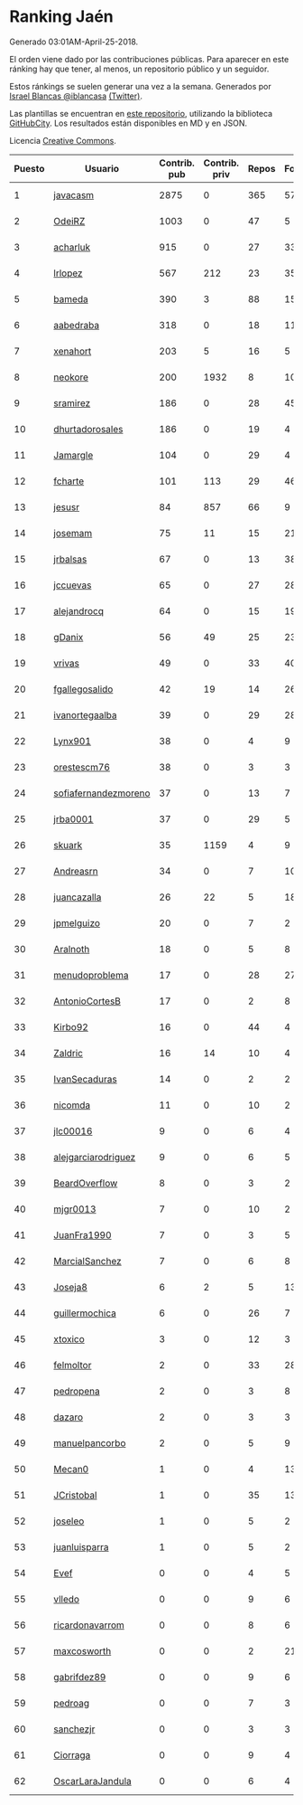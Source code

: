 # Ranking Jaén

Generado 03:01AM-April-25-2018.

El orden viene dado por las contribuciones públicas. Para aparecer en este ránking hay que tener, al menos, un repositorio público y un seguidor.

Estos ránkings se suelen generar una vez a la semana. Generados por [Israel Blancas @iblancasa](https://github.com/iblancasa/) [(Twitter)](https://twitter.com/iblancasa).

Las plantillas se encuentran en [este repositorio](https://github.com/iblancasa/GH-Spanish-Ranking), utilizando la biblioteca [GitHubCity](https://github.com/iblancasa/GitHubCity). Los resultados están disponibles en MD y en JSON.

Licencia [Creative Commons](https://creativecommons.org/licenses/by/4.0/).

| Puesto   |  Usuario  | Contrib. pub | Contrib. priv |Repos| Followers | Desde |  Avatar  |
|----------|-----------|--------------|---------------|-----|-----------|-------|----------|
|1|[javacasm](https://github.com/javacasm)|2875|0|365|57|2013-03-12|![javacasm](https://avatars0.githubusercontent.com/u/3841695)|
|2|[OdeiRZ](https://github.com/OdeiRZ)|1003|0|47|5|2014-10-01|![OdeiRZ](https://avatars3.githubusercontent.com/u/8981290)|
|3|[acharluk](https://github.com/acharluk)|915|0|27|33|2013-08-03|![acharluk](https://avatars0.githubusercontent.com/u/5154281)|
|4|[lrlopez](https://github.com/lrlopez)|567|212|23|35|2011-01-04|![lrlopez](https://avatars3.githubusercontent.com/u/547387)|
|5|[bameda](https://github.com/bameda)|390|3|88|155|2011-06-26|![bameda](https://avatars1.githubusercontent.com/u/877218)|
|6|[aabedraba](https://github.com/aabedraba)|318|0|18|11|2017-04-19|![aabedraba](https://avatars2.githubusercontent.com/u/27779735)|
|7|[xenahort](https://github.com/xenahort)|203|5|16|5|2016-03-30|![xenahort](https://avatars3.githubusercontent.com/u/18160833)|
|8|[neokore](https://github.com/neokore)|200|1932|8|10|2011-07-25|![neokore](https://avatars3.githubusercontent.com/u/938057)|
|9|[sramirez](https://github.com/sramirez)|186|0|28|45|2010-12-02|![sramirez](https://avatars0.githubusercontent.com/u/506548)|
|10|[dhurtadorosales](https://github.com/dhurtadorosales)|186|0|19|4|2016-09-19|![dhurtadorosales](https://avatars3.githubusercontent.com/u/22294592)|
|11|[Jamargle](https://github.com/Jamargle)|104|0|29|4|2015-03-24|![Jamargle](https://avatars3.githubusercontent.com/u/11638357)|
|12|[fcharte](https://github.com/fcharte)|101|113|29|46|2014-08-05|![fcharte](https://avatars0.githubusercontent.com/u/8365501)|
|13|[jesusr](https://github.com/jesusr)|84|857|66|9|2011-12-11|![jesusr](https://avatars1.githubusercontent.com/u/1256168)|
|14|[josemam](https://github.com/josemam)|75|11|15|21|2015-03-14|![josemam](https://avatars1.githubusercontent.com/u/11481209)|
|15|[jrbalsas](https://github.com/jrbalsas)|67|0|13|38|2010-08-07|![jrbalsas](https://avatars1.githubusercontent.com/u/356995)|
|16|[jccuevas](https://github.com/jccuevas)|65|0|27|28|2013-04-10|![jccuevas](https://avatars3.githubusercontent.com/u/4116619)|
|17|[alejandrocq](https://github.com/alejandrocq)|64|0|15|19|2010-05-20|![alejandrocq](https://avatars2.githubusercontent.com/u/282431)|
|18|[gDanix](https://github.com/gDanix)|56|49|25|23|2011-10-10|![gDanix](https://avatars0.githubusercontent.com/u/1117657)|
|19|[vrivas](https://github.com/vrivas)|49|0|33|40|2012-12-14|![vrivas](https://avatars3.githubusercontent.com/u/3046042)|
|20|[fgallegosalido](https://github.com/fgallegosalido)|42|19|14|26|2015-03-24|![fgallegosalido](https://avatars1.githubusercontent.com/u/11628855)|
|21|[ivanortegaalba](https://github.com/ivanortegaalba)|39|0|29|28|2013-10-16|![ivanortegaalba](https://avatars3.githubusercontent.com/u/5699976)|
|22|[Lynx901](https://github.com/Lynx901)|38|0|4|9|2014-11-11|![Lynx901](https://avatars0.githubusercontent.com/u/9676003)|
|23|[orestescm76](https://github.com/orestescm76)|38|0|3|3|2016-09-04|![orestescm76](https://avatars2.githubusercontent.com/u/21990645)|
|24|[sofiafernandezmoreno](https://github.com/sofiafernandezmoreno)|37|0|13|7|2014-11-21|![sofiafernandezmoreno](https://avatars2.githubusercontent.com/u/9881063)|
|25|[jrba0001](https://github.com/jrba0001)|37|0|29|5|2016-07-17|![jrba0001](https://avatars0.githubusercontent.com/u/20506159)|
|26|[skuark](https://github.com/skuark)|35|1159|4|9|2010-10-26|![skuark](https://avatars3.githubusercontent.com/u/454382)|
|27|[Andreasrn](https://github.com/Andreasrn)|34|0|7|10|2016-03-31|![Andreasrn](https://avatars1.githubusercontent.com/u/18190696)|
|28|[juancazalla](https://github.com/juancazalla)|26|22|5|18|2015-03-24|![juancazalla](https://avatars3.githubusercontent.com/u/11631002)|
|29|[jpmelguizo](https://github.com/jpmelguizo)|20|0|7|2|2013-01-29|![jpmelguizo](https://avatars0.githubusercontent.com/u/3415524)|
|30|[Aralnoth](https://github.com/Aralnoth)|18|0|5|8|2011-04-06|![Aralnoth](https://avatars2.githubusercontent.com/u/712551)|
|31|[menudoproblema](https://github.com/menudoproblema)|17|0|28|27|2011-08-12|![menudoproblema](https://avatars3.githubusercontent.com/u/976187)|
|32|[AntonioCortesB](https://github.com/AntonioCortesB)|17|0|2|8|2016-09-15|![AntonioCortesB](https://avatars0.githubusercontent.com/u/22213551)|
|33|[Kirbo92](https://github.com/Kirbo92)|16|0|44|4|2011-01-12|![Kirbo92](https://avatars2.githubusercontent.com/u/559575)|
|34|[Zaldric](https://github.com/Zaldric)|16|14|10|4|2016-03-29|![Zaldric](https://avatars0.githubusercontent.com/u/18138275)|
|35|[IvanSecaduras](https://github.com/IvanSecaduras)|14|0|2|2|2015-09-25|![IvanSecaduras](https://avatars2.githubusercontent.com/u/14834225)|
|36|[nicomda](https://github.com/nicomda)|11|0|10|2|2013-06-13|![nicomda](https://avatars1.githubusercontent.com/u/4690565)|
|37|[jlc00016](https://github.com/jlc00016)|9|0|6|4|2015-06-05|![jlc00016](https://avatars1.githubusercontent.com/u/12764652)|
|38|[alejgarciarodriguez](https://github.com/alejgarciarodriguez)|9|0|6|5|2015-12-19|![alejgarciarodriguez](https://avatars0.githubusercontent.com/u/16359911)|
|39|[BeardOverflow](https://github.com/BeardOverflow)|8|0|3|2|2013-04-13|![BeardOverflow](https://avatars1.githubusercontent.com/u/4147595)|
|40|[mjgr0013](https://github.com/mjgr0013)|7|0|10|2|2014-10-01|![mjgr0013](https://avatars2.githubusercontent.com/u/8981247)|
|41|[JuanFra1990](https://github.com/JuanFra1990)|7|0|3|5|2015-10-22|![JuanFra1990](https://avatars2.githubusercontent.com/u/15248743)|
|42|[MarcialSanchez](https://github.com/MarcialSanchez)|7|0|6|8|2015-10-03|![MarcialSanchez](https://avatars0.githubusercontent.com/u/14955899)|
|43|[Joseja8](https://github.com/Joseja8)|6|2|5|13|2014-07-12|![Joseja8](https://avatars0.githubusercontent.com/u/8145991)|
|44|[guillermochica](https://github.com/guillermochica)|6|0|26|7|2014-10-20|![guillermochica](https://avatars3.githubusercontent.com/u/9317092)|
|45|[xtoxico](https://github.com/xtoxico)|3|0|12|3|2012-08-07|![xtoxico](https://avatars0.githubusercontent.com/u/2110997)|
|46|[felmoltor](https://github.com/felmoltor)|2|0|33|28|2011-06-13|![felmoltor](https://avatars2.githubusercontent.com/u/846513)|
|47|[pedropena](https://github.com/pedropena)|2|0|3|8|2011-06-07|![pedropena](https://avatars0.githubusercontent.com/u/834583)|
|48|[dazaro](https://github.com/dazaro)|2|0|3|3|2014-10-08|![dazaro](https://avatars1.githubusercontent.com/u/9086676)|
|49|[manuelpancorbo](https://github.com/manuelpancorbo)|2|0|5|9|2014-11-04|![manuelpancorbo](https://avatars1.githubusercontent.com/u/9550738)|
|50|[Mecan0](https://github.com/Mecan0)|1|0|4|13|2013-06-11|![Mecan0](https://avatars1.githubusercontent.com/u/4668637)|
|51|[JCristobal](https://github.com/JCristobal)|1|0|35|13|2014-09-23|![JCristobal](https://avatars3.githubusercontent.com/u/8878426)|
|52|[joseleo](https://github.com/joseleo)|1|0|5|2|2015-03-19|![joseleo](https://avatars2.githubusercontent.com/u/11560011)|
|53|[juanluisparra](https://github.com/juanluisparra)|1|0|5|2|2016-09-19|![juanluisparra](https://avatars0.githubusercontent.com/u/22294638)|
|54|[Evef](https://github.com/Evef)|0|0|4|5|2012-12-15|![Evef](https://avatars1.githubusercontent.com/u/3052550)|
|55|[vlledo](https://github.com/vlledo)|0|0|9|6|2011-03-28|![vlledo](https://avatars3.githubusercontent.com/u/695429)|
|56|[ricardonavarrom](https://github.com/ricardonavarrom)|0|0|8|6|2012-11-20|![ricardonavarrom](https://avatars2.githubusercontent.com/u/2845589)|
|57|[maxcosworth](https://github.com/maxcosworth)|0|0|2|21|2010-09-06|![maxcosworth](https://avatars1.githubusercontent.com/u/389437)|
|58|[gabrifdez89](https://github.com/gabrifdez89)|0|0|9|6|2013-02-26|![gabrifdez89](https://avatars0.githubusercontent.com/u/3704317)|
|59|[pedroag](https://github.com/pedroag)|0|0|7|3|2013-09-23|![pedroag](https://avatars1.githubusercontent.com/u/5517655)|
|60|[sanchezjr](https://github.com/sanchezjr)|0|0|3|3|2013-12-17|![sanchezjr](https://avatars0.githubusercontent.com/u/6205905)|
|61|[Ciorraga](https://github.com/Ciorraga)|0|0|9|4|2013-11-08|![Ciorraga](https://avatars1.githubusercontent.com/u/5888071)|
|62|[OscarLaraJandula](https://github.com/OscarLaraJandula)|0|0|6|4|2016-09-19|![OscarLaraJandula](https://avatars0.githubusercontent.com/u/22294687)|
